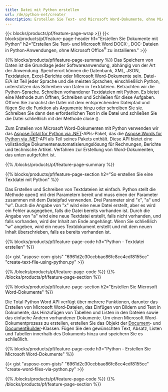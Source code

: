 ```yaml
---
title: Datei mit Python erstellen 
url: /de/python-net/create/
description: Erstellen Sie Text- und Microsoft Word-Dokumente, ohne Microsoft Office zu installieren 
---
```


{{< blocks/products/pf/feature-page-wrap >}}
{{< blocks/products/pf/feature-page-header h1="Erstellen Sie Dokumente mit Python" h2="Erstellen Sie Text- und Microsoft Word DOCX-, DOC-Dateien in Python-Anwendungen, ohne Microsoft Office<sup>&reg;</sup> zu installieren." >}}

{{% blocks/products/pf/feature-page-summary %}}
Das Speichern von Daten ist die Grundlage jeder Softwareanwendung, abhängig von der Art der Anwendung. Speicherort können die Datenbank, XML, JSON, Textdateien, Excel-Berichte oder Microsoft Word-Dokumente sein. Datei-E/A ist Teil jeder Sprache und die meisten Sprachen, einschließlich Python, unterstützen das Schreiben von Daten in Textdateien. Betrachten wir die Python-Sprache. Schreiben vorhandener Textdateien mit Python. Es bietet eine Methode zum Öffnen, Schreiben und Schließen für diese Aufgaben. Öffnen Sie zunächst die Datei mit dem entsprechenden Dateipfad und fügen Sie die Funktion als Argumente hinzu oder schreiben Sie sie. Schreiben Sie dann den erforderlichen Text in die Datei und schließen Sie die Datei schließlich mit der Methode close (). 

Zum Erstellen von Microsoft Word-Dokumenten mit Python verwenden wir das [Aspose.Total for Python via .NET](https://products.aspose.com/total/python-net/)-APIs-Paket, das die [Aspose.Words for Python via .NET](https://products.aspose.com/words/python-net/)-API als Teil seines Pakets enthält. Diese API bietet eine vollständige Dokumentenautomatisierungslösung für Rechnungen, Berichte und technische Artikel. Verfahren zur Erstellung von Word-Dokumenten, das unten aufgeführt ist.

{{% /blocks/products/pf/feature-page-summary  %}}

{{% blocks/products/pf/feature-page-section  h2="So erstellen Sie eine Textdatei mit Python" %}}

Das Erstellen und Schreiben von Textdateien ist einfach. Python stellt die Methode open() mit drei Parametern bereit und muss einen der Parameter zusammen mit dem Dateipfad verwenden. Drei Parameter sind "x", "a" und "w". Durch die Angabe von "x" wird eine neue Datei erstellt, aber es wird ein Fehler ausgegeben, falls die Datei bereits vorhanden ist. Durch die Angabe von "a" wird eine neue Textdatei erstellt, falls nicht vorhanden, und falls vorhanden, wird der Inhalt am Ende angehängt. Wenn Sie schließlich "w" angeben, wird ein neues Textdokument erstellt und mit dem neuen Inhalt überschrieben, falls es bereits vorhanden ist.

{{% blocks/products/pf/feature-page-code h3="Python - Textdatei erstellen" %}}

{{< gist "aspose-com-gists" "6961d2c30ccbbae86fc8cc4cdf8155cc" "create-text-file-using-python.py" >}}

{{% /blocks/products/pf/feature-page-code  %}}
{{% /blocks/products/pf/feature-page-section %}}

{{% blocks/products/pf/feature-page-section  h2="Erstellen Sie Microsoft Word-Dokumente" %}}

Die Total Python Word API verfügt über mehrere Funktionen, darunter das Erstellen von Microsoft Word-Dateien, das Einfügen von Bildern und Text in Dokumente, das Hinzufügen von Tabellen und Listen in den Dateien sowie das einfache Ändern vorhandener Dokumente. Um einen Microsoft Word-Dokumentprozess zu erstellen, erstellen Sie das Objekt der [Document](https://reference.aspose.com/words/python-net/aspose.words/document/)- und [DocumentBuilder](https://reference.aspose.com/words/python-net/aspose.words/documentbuilder/)-Klassen. Fügen Sie den gewünschten Text, Absatz, Listen und Tabellen innerhalb des Dokuments hinzu und speichern Sie es schließlich.

{{% blocks/products/pf/feature-page-code h3="Python - Erstellen Sie Microsoft Word-Dokumente" %}}

{{< gist "aspose-com-gists" "6961d2c30ccbbae86fc8cc4cdf8155cc" "create-word-files-via-python.py" >}}

{{% /blocks/products/pf/feature-page-code  %}}
{{% /blocks/products/pf/feature-page-section %}}